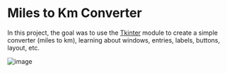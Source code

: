 # Miles to Km Converter
In this project, the goal was to use the [Tkinter](https://docs.python.org/3/library/tkinter.html) module to create a simple converter (miles to km), 
learning about windows, entries, labels, buttons, layout, etc.

   ![image](https://github.com/damachad/Python_exercises/assets/128734978/bb93a2a9-3b4a-445d-8df6-e27db7b14350)
